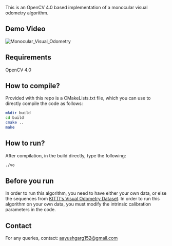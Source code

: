 This is an OpenCV 4.0 based implementation of a monocular visual odometry algorithm.

<!-- ## Algorithm
Uses Nister's Five Point Algorithm for Essential Matrix estimation, and FAST features, with a KLT tracker.
More details are available [here as a report](http://avisingh599.github.io/assets/ugp2-report.pdf), and
[here as a blog post](http://avisingh599.github.io/vision/monocular-vo/). 

Note that this project is not yet capable of doing reliable relative scale estimation, 
so the scale informaion is extracted from the KITTI dataset ground truth files. -->

## Demo Video

![Monocular_Visual_Odometry](https://user-images.githubusercontent.com/71000616/150598237-3836dad4-3188-412d-95e9-ab07aad0ab1f.gif)

<!-- [![Demo video](https://img.youtube.com/vi/Q7G07Ji3tLc/0.jpg)](https://youtu.be/Q7G07Ji3tLc) -->

## Requirements
OpenCV 4.0

## How to compile?
Provided with this repo is a CMakeLists.txt file, which you can use to directly compile the code as follows:
```bash
mkdir build
cd build
cmake ..
make
```

## How to run? 
After compilation, in the build directly, type the following:
```bash
./vo
```
## Before you run
In order to run this algorithm, you need to have either your own data, 
or else the sequences from [KITTI's Visual Odometry Dataset](http://www.cvlibs.net/datasets/kitti/eval_odometry.php).
In order to run this algorithm on your own data, you must modify the intrinsic calibration parameters in the code.

<!-- ## Performance -->
<!-- ![Results on the KITTI VO Benchmark](http://avisingh599.github.io/images/visodo/2K.png) -->

## Contact
For any queries, contact: aayushgarg152@gmail.com

<!-- ## License
MIT -->
